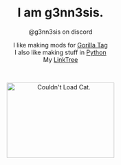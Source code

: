 <h1 align="center">I am g3nn3sis.</h1>  
<p align="center"> @g3nn3sis on discord </p>  

<p align="center">  
  I like making mods for <a href="https://www.gorillatagvr.com">Gorilla Tag</a> <br>
  I also like making stuff in <a href="https://www.python.org">Python</a> <br>
  My <a href="https://www.linktr.ee/g3nn3sis">LinkTree</a> <br>
</p>
<br>
<p align="center">
  <img src="https://cataas.com/cat" alt="Couldn't Load Cat." width=250 height=175>
</p>

